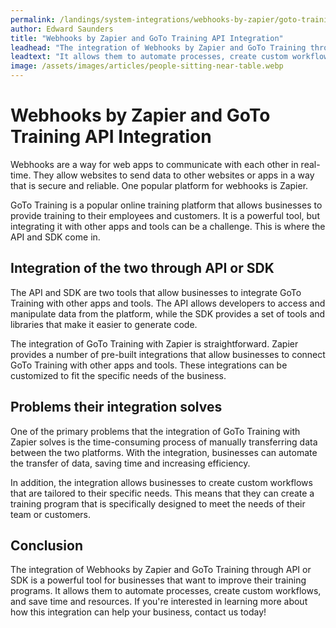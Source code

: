```yaml
---
permalink: /landings/system-integrations/webhooks-by-zapier/goto-training
author: Edward Saunders
title: "Webhooks by Zapier and GoTo Training API Integration"
leadhead: "The integration of Webhooks by Zapier and GoTo Training through API or SDK is a powerful tool for businesses that want to improve their training programs"
leadtext: "It allows them to automate processes, create custom workflows, and save time and resources. If you're interested in learning more about how this integration can help your business, contact us today!"
image: /assets/images/articles/people-sitting-near-table.webp
---
```

<div class="arttext">	<h1>Webhooks by Zapier and GoTo Training API Integration</h1>
	<p>Webhooks are a way for web apps to communicate with each other in real-time. They allow websites to send data to other websites or apps in a way that is secure and reliable. One popular platform for webhooks is Zapier.</p>
	<p>GoTo Training is a popular online training platform that allows businesses to provide training to their employees and customers. It is a powerful tool, but integrating it with other apps and tools can be a challenge. This is where the API and SDK come in.</p>
	<h2>Integration of the two through API or SDK</h2>
	<p>The API and SDK are two tools that allow businesses to integrate GoTo Training with other apps and tools. The API allows developers to access and manipulate data from the platform, while the SDK provides a set of tools and libraries that make it easier to generate code.</p>
	<p>The integration of GoTo Training with Zapier is straightforward. Zapier provides a number of pre-built integrations that allow businesses to connect GoTo Training with other apps and tools. These integrations can be customized to fit the specific needs of the business.</p>
	<h2>Problems their integration solves</h2>
	<p>One of the primary problems that the integration of GoTo Training with Zapier solves is the time-consuming process of manually transferring data between the two platforms. With the integration, businesses can automate the transfer of data, saving time and increasing efficiency.</p>
	<p>In addition, the integration allows businesses to create custom workflows that are tailored to their specific needs. This means that they can create a training program that is specifically designed to meet the needs of their team or customers.</p>
	<h2>Conclusion</h2>
	<p>The integration of Webhooks by Zapier and GoTo Training through API or SDK is a powerful tool for businesses that want to improve their training programs. It allows them to automate processes, create custom workflows, and save time and resources. If you're interested in learning more about how this integration can help your business, contact us today!</p>
</div>